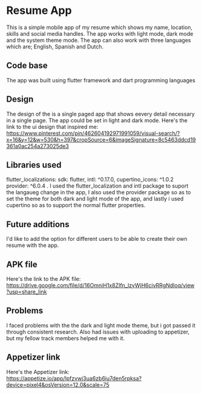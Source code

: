 # Resume App

This is a simple mobile app of my resume which shows my name, location, skills and social media handles. The app works with light mode, dark mode and the system theme mode. The app can also work with three languages which are; English, Spanish and Dutch.

## Code base
The app was built using flutter framework and dart programming languages

## Design
The design of the is a single paged app that shows eevery detail necessary in a single page. The app could be set in light and dark mode. Here's the link to the ui design that inspired me: https://www.pinterest.com/pin/462604192971991059/visual-search/?x=16&y=12&w=530&h=397&cropSource=6&imageSignature=8c5463ddcd19361a0ac254a273025de3 

## Libraries used
flutter_localizations: sdk: flutter, intl: ^0.17.0, cupertino_icons: ^1.0.2
  provider: ^6.0.4 . I used the flutter_localization and intl package to suport the langaueg change in the app, I also used the provider package so as to set the theme for both dark and light mode of the app, and lastly i used cupertino so as to support the normal flutter properties.
  
## Future additions
I'd like to add the option for different users to be able to create their own resume with the app.

## APK file
Here's the link to the APK file: https://drive.google.com/file/d/16OmniH1x8ZIfn_lzyWjH6civRRgNdIoq/view?usp=share_link

## Problems
I faced problems with the the dark and light mode theme, but i got passed it through consistent research. Also had issues with uploading to appetizer, but my fellow track members helped me with it.

## Appetizer link 
Here's the Appetizer link: https://appetize.io/app/lpfzvwj3ua6zb6iu7den5rpksa?device=pixel4&osVersion=12.0&scale=75
